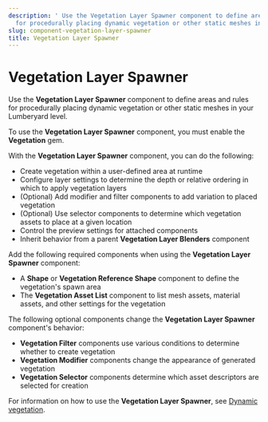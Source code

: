 ```yaml
---
description: ' Use the Vegetation Layer Spawner component to define areas and rules
  for procedurally placing dynamic vegetation or other static meshes in &ALYlong;. '
slug: component-vegetation-layer-spawner
title: Vegetation Layer Spawner
---
```

# Vegetation Layer Spawner<a name="component-vegetation-layer-spawner"></a>

Use the **Vegetation Layer Spawner** component to define areas and rules for procedurally placing dynamic vegetation or other static meshes in your Lumberyard level\.

To use the **Vegetation Layer Spawner** component, you must enable the **Vegetation** gem\.

With the **Vegetation Layer Spawner** component, you can do the following:
+ Create vegetation within a user\-defined area at runtime
+ Configure layer settings to determine the depth or relative ordering in which to apply vegetation layers
+ \(Optional\) Add modifier and filter components to add variation to placed vegetation
+ \(Optional\) Use selector components to determine which vegetation assets to place at a given location
+ Control the preview settings for attached components
+ Inherit behavior from a parent **Vegetation Layer Blenders** component

Add the following required components when using the **Vegetation Layer Spawner** component:
+ A **Shape** or **Vegetation Reference Shape** component to define the vegetation's spawn area
+ The **Vegetation Asset List** component to list mesh assets, material assets, and other settings for the vegetation

The following optional components change the **Vegetation Layer Spawner** component's behavior:
+ **Vegetation Filter** components use various conditions to determine whether to create vegetation
+ **Vegetation Modifier** components change the appearance of generated vegetation
+ **Vegetation Selector** components determine which asset descriptors are selected for creation

For information on how to use the **Vegetation Layer Spawner**, see [Dynamic vegetation](dynamic-vegetation-intro.md)\.